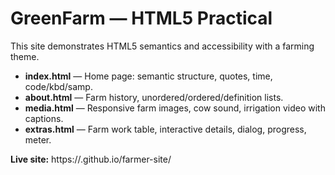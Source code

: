 # GreenFarm — HTML5 Practical

This site demonstrates HTML5 semantics and accessibility with a farming theme.

- **index.html** — Home page: semantic structure, quotes, time, code/kbd/samp.
- **about.html** — Farm history, unordered/ordered/definition lists.
- **media.html** — Responsive farm images, cow sound, irrigation video with captions.
- **extras.html** — Farm work table, interactive details, dialog, progress, meter.

**Live site:** https://<username>.github.io/farmer-site/
